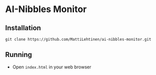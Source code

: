 AI-Nibbles Monitor
==================

Installation
------------

    git clone https://github.com/MattiLehtinen/ai-nibbles-monitor.git
    
Running
-------

* Open `index.html` in your web browser

